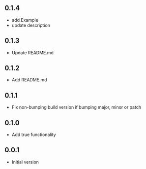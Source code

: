 ## 0.1.4

* add Example
* update description

## 0.1.3

* Update README.md

## 0.1.2

* Add README.md

## 0.1.1

* Fix non-bumping build version if bumping major, minor or patch

## 0.1.0

* Add true functionality

## 0.0.1

* Initial version
